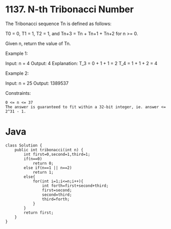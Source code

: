 # 1137. N-th Tribonacci Number

The Tribonacci sequence Tn is defined as follows: 

T0 = 0, T1 = 1, T2 = 1, and Tn+3 = Tn + Tn+1 + Tn+2 for n >= 0.

Given n, return the value of Tn.


Example 1:

Input: n = 4
Output: 4
Explanation:
T_3 = 0 + 1 + 1 = 2
T_4 = 1 + 1 + 2 = 4

Example 2:

Input: n = 25
Output: 1389537


Constraints:

    0 <= n <= 37
    The answer is guaranteed to fit within a 32-bit integer, ie. answer <= 2^31 - 1.

# Java
```
class Solution {
    public int tribonacci(int n) {
        int first=0,second=1,third=1;
        if(n==0)
            return 0;
        else if(n==1 || n==2)
            return 1;
        else{
            for(int i=1;i<=n;i++){
                int forth=first+second+third;
                first=second;
                second=third;
                third=forth;
            }
        }
        return first;
    }
}
```
